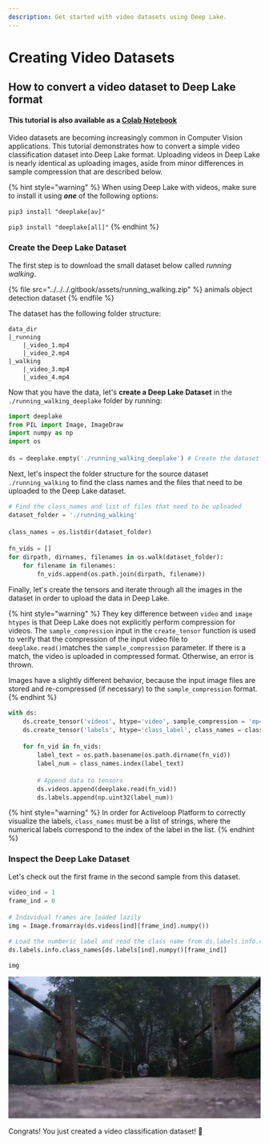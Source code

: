 ```yaml
---
description: Get started with video datasets using Deep Lake.
---
```


# Creating Video Datasets

## How to convert a video dataset to Deep Lake format

#### This tutorial is also available as a [Colab Notebook](https://colab.research.google.com/drive/1OynSW2a2zCGMujN9Wrabm\_cCogNZIrzN?usp=sharing)

Video datasets are becoming increasingly common in Computer Vision applications. This tutorial demonstrates how to convert a simple video classification dataset into Deep Lake format. Uploading videos in Deep Lake is nearly identical as uploading images, aside from minor differences in sample compression that are described below.

{% hint style="warning" %}
When using Deep Lake with videos, make sure to install it using _**one**_ of the following options:

`pip3 install "deeplake[av]"`

`pip3 install "deeplake[all]"`
{% endhint %}

### Create the Deep Lake Dataset

The first step is to download the small dataset below called _running walking_.

{% file src="../../../.gitbook/assets/running_walking.zip" %}
animals object detection dataset
{% endfile %}

The dataset has the following folder structure:

```
data_dir
|_running
    |_video_1.mp4
    |_video_2.mp4
|_walking
    |_video_3.mp4
    |_video_4.mp4
```

Now that you have the data, let's **create a Deep Lake Dataset** in the `./running_walking_deeplake` folder by running:

```python
import deeplake
from PIL import Image, ImageDraw
import numpy as np
import os

ds = deeplake.empty('./running_walking_deeplake') # Create the dataset locally
```

Next, let's inspect the folder structure for the source dataset `./running_walking` to find the class names and the files that need to be uploaded to the Deep Lake dataset.

```python
# Find the class_names and list of files that need to be uploaded
dataset_folder = './running_walking'

class_names = os.listdir(dataset_folder)

fn_vids = []
for dirpath, dirnames, filenames in os.walk(dataset_folder):
    for filename in filenames:
        fn_vids.append(os.path.join(dirpath, filename))
```

Finally, let's create the tensors and iterate through all the images in the dataset in order to upload the data in Deep Lake.

{% hint style="warning" %}
They key difference between `video` and `image` `htypes` is that Deep Lake does not explicitly perform compression for videos. The `sample_compression` input in the `create_tensor` function is used to verify that the compression of the input video file to `deeplake.read()`matches the `sample_compression` parameter. If there is a match, the video is uploaded in compressed format. Otherwise, an error is thrown.&#x20;

Images have a slightly different behavior, because the input image files are stored and re-compressed (if necessary) to the `sample_compression` format.
{% endhint %}

```python
with ds:
    ds.create_tensor('videos', htype='video', sample_compression = 'mp4')
    ds.create_tensor('labels', htype='class_label', class_names = class_names)

    for fn_vid in fn_vids:
        label_text = os.path.basename(os.path.dirname(fn_vid))
        label_num = class_names.index(label_text)

        # Append data to tensors
        ds.videos.append(deeplake.read(fn_vid))
        ds.labels.append(np.uint32(label_num))
```

{% hint style="warning" %}
In order for Activeloop Platform to correctly visualize the labels, `class_names` must be a list of strings, where the numerical labels correspond to the index of the label in the list.
{% endhint %}

### Inspect the Deep Lake Dataset&#x20;

Let's check out the first frame in the second sample from this dataset.&#x20;

```python
video_ind = 1
frame_ind = 0

# Individual frames are loaded lazily
img = Image.fromarray(ds.videos[ind][frame_ind].numpy())
```

```python
# Load the numberic label and read the class name from ds.labels.info.class_names
ds.labels.info.class_names[ds.labels[ind].numpy()[frame_ind]]
```

```python
img
```

![You've successfully created a video dataset in Activeloop Deep Lake.](../../../.gitbook/assets/creating-video-datasets-activeloop-hub.webp)

Congrats! You just created a video classification dataset! 🎉
